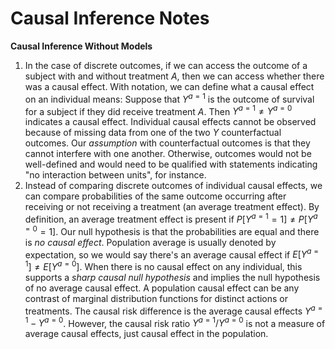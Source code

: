 # Causal Inference Notes

**Causal Inference Without Models**
1. In the case of discrete outcomes, if we can access the outcome of a subject with and without treatment *A*, then we can access whether there was a causal effect. With notation, we can define what a causal effect on an individual means: Suppose that $Y^{a=1}$ is the outcome of survival for a subject if they did receive treatment $A$. Then $Y^{a=1} \neq Y^{a=0}$ indicates a causal effect. Individual causal effects cannot be observed because of missing data from one of the two $Y$ counterfactual outcomes. Our *assumption* with counterfactual outcomes is that they cannot interfere with one another. Otherwise, outcomes would not be well-defined and would need to be qualified with statements indicating "no interaction between units", for instance.
2. Instead of comparing discrete outcomes of individual causal effects, we can compare probabilities of the same outcome occurring after receiving or not receiving a treatment (an average treatment effect). By definition, an average treatment effect is present if $P[Y^{a=1}=1] \neq P[Y^{a=0}=1]$. Our null hypothesis is that the probabilities are equal and there is *no causal effect*. Population average is usually denoted by expectation, so we would say there's an average causal effect if $E[Y^{a=1}] \neq E[Y^{a=0}]$. When there is no causal effect on any individual, this supports a *sharp causal null hypothesis* and implies the null hypothesis of no average causal effect. A population causal effect can be any contrast of marginal distribution functions for distinct actions or treatments. The causal risk difference is the average causal effects $Y^{a=1}-Y^{a=0}$. However, the causal risk ratio $Y^{a=1}/Y^{a=0}$ is not a measure of average causal effects, just causal effect in the population.
